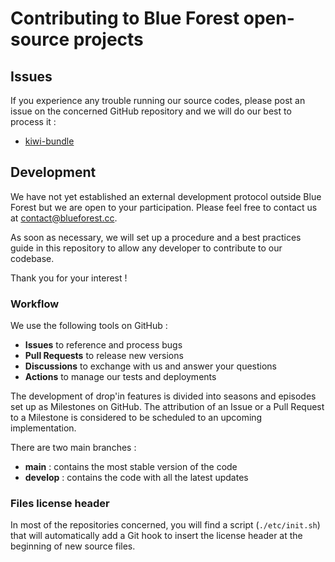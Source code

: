# Contributing to Blue Forest open-source projects

## Issues

If you experience any trouble running our source codes, please post an issue on the concerned GitHub repository and we will do our best to process it :
- [kiwi-bundle](https://github.com/kiwi-bundle/dropin/issues/new)

## Development

We have not yet established an external development protocol outside Blue Forest but we are open to your participation. Please feel free to contact us at contact@blueforest.cc.

As soon as necessary, we will set up a procedure and a best practices guide in this repository to allow any developer to contribute to our codebase.

Thank you for your interest !

### Workflow

We use the following tools on GitHub :
- **Issues** to reference and process bugs
- **Pull Requests** to release new versions
- **Discussions** to exchange with us and answer your questions
- **Actions** to manage our tests and deployments

The development of drop'in features is divided into seasons and episodes set up as Milestones on GitHub. The attribution of an Issue or a Pull Request to a Milestone is considered to be scheduled to an upcoming implementation.

There are two main branches :
- **main** : contains the most stable version of the code
- **develop** : contains the code with all the latest updates

### Files license header

In most of the repositories concerned, you will find a script (`./etc/init.sh`) that will automatically add a Git hook to insert the license header at the beginning of new source files.
